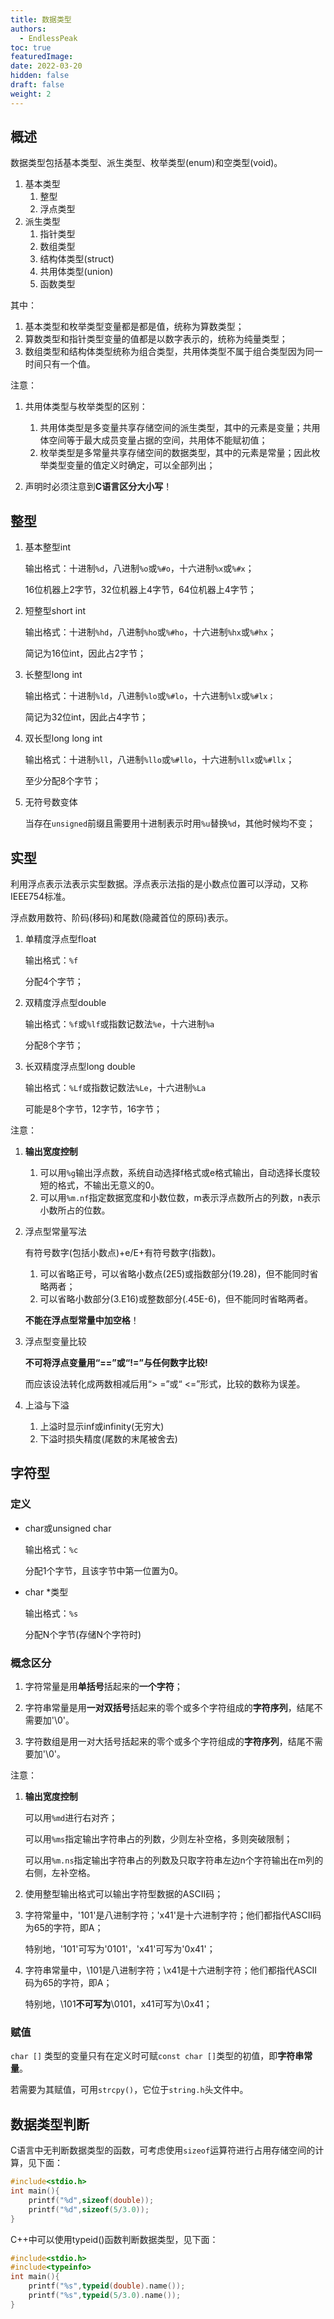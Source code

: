 ```yaml
---
title: 数据类型
authors:
  - EndlessPeak
toc: true
featuredImage: 
date: 2022-03-20
hidden: false
draft: false
weight: 2
---
```


## 概述

数据类型包括基本类型、派生类型、枚举类型(enum)和空类型(void)。

1. 基本类型
   1. 整型
   2. 浮点类型
2. 派生类型
   1. 指针类型
   2. 数组类型
   3. 结构体类型(struct)
   4. 共用体类型(union)
   5. 函数类型

其中：

1. 基本类型和枚举类型变量都是都是值，统称为算数类型；
2. 算数类型和指针类型变量的值都是以数字表示的，统称为纯量类型；
3. 数组类型和结构体类型统称为组合类型，共用体类型不属于组合类型因为同一时间只有一个值。

注意：

1. 共用体类型与枚举类型的区别：
   1. 共用体类型是多变量共享存储空间的派生类型，其中的元素是变量；共用体空间等于最大成员变量占据的空间，共用体不能赋初值；
   1. 枚举类型是多常量共享存储空间的数据类型，其中的元素是常量；因此枚举类型变量的值定义时确定，可以全部列出；

2. 声明时必须注意到**C语言区分大小写**！

## 整型

1. 基本整型int 

   输出格式：十进制`%d`，八进制`%o`或`%#o`，十六进制`%x`或`%#x`；

   16位机器上2字节，32位机器上4字节，64位机器上4字节；

2. 短整型short int 

   输出格式：十进制`%hd`，八进制`%ho`或`%#ho`，十六进制`%hx`或`%#hx`；

   简记为16位int，因此占2字节；

3. 长整型long int

   输出格式：十进制`%ld`，八进制`%lo`或`%#lo`，十六进制`%lx`或`%#lx；`

   简记为32位int，因此占4字节；

4. 双长型long long int

   输出格式：十进制`%ll`，八进制`%llo`或`%#llo`，十六进制`%llx`或`%#llx`；

   至少分配8个字节；

5. 无符号数变体

   当存在`unsigned`前缀且需要用十进制表示时用`%u`替换`%d`，其他时候均不变；

## 实型

利用浮点表示法表示实型数据。浮点表示法指的是小数点位置可以浮动，又称IEEE754标准。

浮点数用数符、阶码(移码)和尾数(隐藏首位的原码)表示。

1. 单精度浮点型float

   输出格式：`%f`

   分配4个字节；

2. 双精度浮点型double

   输出格式：`%f`或`%lf`或指数记数法`%e`，十六进制`%a`

   分配8个字节；

3. 长双精度浮点型long double

   输出格式：`%Lf`或指数记数法`%Le`，十六进制`%La`

   可能是8个字节，12字节，16字节；

注意：

1. **输出宽度控制**

   1. 可以用`%g`输出浮点数，系统自动选择f格式或e格式输出，自动选择长度较短的格式，不输出无意义的0。
   2. 可以用`%m.nf`指定数据宽度和小数位数，m表示浮点数所占的列数，n表示小数所占的位数。
   
1. 浮点型常量写法

   有符号数字(包括小数点)+e/E+有符号数字(指数)。

   1. 可以省略正号，可以省略小数点(2E5)或指数部分(19.28)，但不能同时省略两者；
   2. 可以省略小数部分(3.E16)或整数部分(.45E-6)，但不能同时省略两者。

   **不能在浮点型常量中加空格**！

2. 浮点型变量比较

   **不可将浮点变量用“==”或“!=”与任何数字比较!**

   而应该设法转化成两数相减后用“> =”或“ <=”形式，比较的数称为误差。

3. 上溢与下溢

   1. 上溢时显示inf或infinity(无穷大)
   2. 下溢时损失精度(尾数的末尾被舍去)

## 字符型

### 定义

- char或unsigned char

  输出格式：`%c`

  分配1个字节，且该字节中第一位置为0。

- char *类型

  输出格式：`%s`

  分配N个字节(存储N个字符时)

### 概念区分

1. 字符常量是用**单括号**括起来的**一个字符**；

2. 字符串常量是用**一对双括号**括起来的零个或多个字符组成的**字符序列**，结尾不需要加'\0'。

3. 字符数组是用一对大括号括起来的零个或多个字符组成的**字符序列**，结尾不需要加'\0'。

注意：

1. **输出宽度控制**

   可以用`%md`进行右对齐；

   可以用`%ms`指定输出字符串占的列数，少则左补空格，多则突破限制；

   可以用`%m.ns`指定输出字符串占的列数及只取字符串左边n个字符输出在m列的右侧，左补空格。

1. 使用整型输出格式可以输出字符型数据的ASCII码；

2. 字符常量中，'101'是八进制字符；'x41'是十六进制字符；他们都指代ASCII码为65的字符，即A；

   特别地，'101'可写为'0101'，'x41'可写为'0x41'；

3. 字符串常量中，\101是八进制字符；\x41是十六进制字符；他们都指代ASCII码为65的字符，即A；

   特别地，\101**不可写为**\0101，x41可写为\0x41；

### 赋值

`char []` 类型的变量只有在定义时可赋`const char []`类型的初值，即**字符串常量**。

若需要为其赋值，可用`strcpy()`，它位于`string.h`头文件中。

## 数据类型判断

C语言中无判断数据类型的函数，可考虑使用`sizeof`运算符进行占用存储空间的计算，见下面：

```c++
#include<stdio.h>
int main(){
    printf("%d",sizeof(double));
    printf("%d",sizeof(5/3.0));
}
```

C++中可以使用typeid()函数判断数据类型，见下面：

```c++
#include<stdio.h>
#include<typeinfo>
int main(){
    printf("%s",typeid(double).name());
    printf("%s",typeid(5/3.0).name());
}
```


